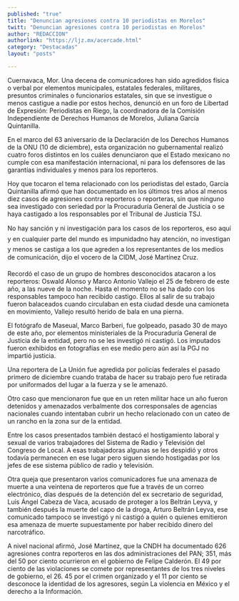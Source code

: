```yaml
---
published: "true"
title: "Denuncian agresiones contra 10 periodistas en Morelos"
twitt: "Denuncian agresiones contra 10 periodistas en Morelos"
author: "REDACCION"
authorlink: "https://ljz.mx/acercade.html"
category: "Destacadas"
layout: "posts"

---
```



  Cuernavaca, Mor. Una decena de comunicadores han sido agredidos física o verbal por elementos municipales, estatales federales, militares, presuntos criminales o funcionarios estatales, sin que se investigue o menos castigue a nadie por estos hechos, denunció en un foro de Libertad de Expresión: Periodistas en Riego, la coordinadora de la Comisión Independiente de Derechos Humanos de Morelos, Juliana García Quintanilla.



  En el marco del 63 aniversario de la Declaración de los Derechos Humanos de la ONU (10 de diciembre), esta organización no gubernamental realizó cuatro foros distintos en los cuáles denunciaron que el Estado mexicano no cumple con esa manifestación internacional, ni para los defensores de las garantías individuales y menos para los reporteros.



  Hoy que tocaron el tema relacionado con los periodistas del estado, García Quintanilla afirmó que han documentado en los últimos tres años al menos diez casos de agresiones contra reporteros o reporteras, sin que ninguno sea investigado con seriedad por la Procuraduría General de Justicia o se haya castigado a los responsables por el Tribunal de Justicia TSJ.



  No hay sanción y ni investigación para los casos de los reporteros, eso aquí y en cualquier parte del mundo es impunidadno hay atención, no investigan y menos se castiga a los que agreden a los representantes de los medios de comunicación, dijo el vocero de la CIDM, José Martínez Cruz.



  Recordó el caso de un grupo de hombres desconocidos atacaron a los reporteros: Oswald Alonso y Marco Antonio Vallejo el 25 de febrero de este año, a las nueve de la noche. Hasta el momento no se ha dado con los responsables tampoco han recibido castigo. Ellos al salir de su trabajo fueron balaceados cuando circulaban en esta ciudad desde una camioneta en movimiento, Vallejo resultó herido de bala en una pierna.



  El fotógrafo de Maseual, Marco Barberi, fue golpeado, pasado 30 de mayo de este año, por elementos ministeriales de la Procuraduría General de Justicia de la entidad, pero no se les investigó ni castigó. Los imputados fueron exhibidos en fotografías en ese medio pero aún así la PGJ no impartió justicia.



  Una reportera de La Unión fue agredida por policías federales el pasado primero de diciembre cuando trataba de hacer su trabajo pero fue retirada por uniformados del lugar a la fuerza y se le amenazó.



  Otro caso que mencionaron fue que en un reten militar hace un año fueron detenidos y amenazados verbalmente dos corresponsales de agencias nacionales cuando intentaban cubrir un hecho relacionado con un cateo de un rancho en la zona sur de la entidad.



  Entre los casos presentados también destacó el hostigamiento laboral y sexual de varios trabajadores del Sistema de Radio y Televisión del Congreso de Local. A esas trabajadoras algunas se les despidió y otros todavía permanecen en ese lugar pero siguen siendo hostigadas por los jefes de ese sistema público de radio y televisión.



  Otra queja que presentaron varios comunicadores fue una amenaza de muerte a una veintena de reporteros que fue a través de un correo electrónico, días después de la detención del ex secretario de seguridad, Luis Ángel Cabeza de Vaca, acusado de proteger a los Beltrán Leyva, y también después la muerte del capo de la droga, Arturo Beltrán Leyva, ese comunicado tampoco se investigó y ni castigó a quién o quienes emitieron esa amenaza de muerte supuestamente por haber recibido dinero del narcotráfico.



  A nivel nacional afirmó, José Martínez, que la CNDH ha documentado 626 agresiones contra reporteros en las dos administraciones del PAN; 351, más del 50 por ciento ocurrieron en el gobierno de Felipe Calderón. El 49 por ciento de las violaciones se comete por representantes de los tres niveles de gobierno, el 26. 45 por el crimen organizado y el 11 por ciento se desconoce la identidad de los agresores, según La violencia en México y el derecho a la Información.

